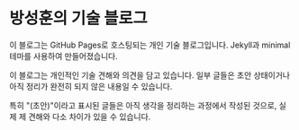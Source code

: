 # 방성훈의 기술 블로그

이 블로그는 GitHub Pages로 호스팅되는 개인 기술 블로그입니다. Jekyll과 minimal 테마를 사용하여 만들어졌습니다.

이 블로그는 개인적인 기술 견해와 의견을 담고 있습니다. 일부 글들은 초안 상태이거나 아직 정리가 완전히 되지 않은 내용일 수 있습니다. 

특히 "(초안)"이라고 표시된 글들은 아직 생각을 정리하는 과정에서 작성된 것으로, 실제 제 견해와 다소 차이가 있을 수 있습니다.